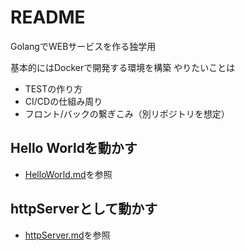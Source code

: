 # README

GolangでWEBサービスを作る独学用

基本的にはDockerで開発する環境を構築
やりたいことは

* TESTの作り方
* CI/CDの仕組み周り
* フロント/バックの繋ぎこみ（別リポジトリを想定）

## Hello Worldを動かす

- [HelloWorld.md](/HelloWorld.md)を参照

## httpServerとして動かす

- [httpServer.md](/httpServer.md)を参照

